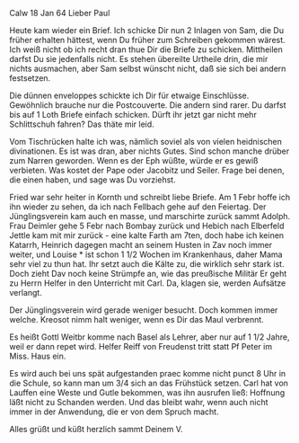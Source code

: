  Calw 18 Jan 64
Lieber Paul

Heute kam wieder ein Brief. Ich schicke Dir nun 2 Inlagen von Sam, die Du früher erhalten hättest, wenn Du früher zum Schreiben gekommen wärest. Ich weiß nicht ob ich recht dran thue Dir die Briefe zu schicken. Mittheilen darfst Du sie jedenfalls nicht. Es stehen übereilte Urtheile drin, die mir nichts ausmachen, aber Sam selbst wünscht nicht, daß sie sich bei andern festsetzen.

Die dünnen enveloppes schickte ich Dir für etwaige Einschlüsse. Gewöhnlich brauche nur die Postcouverte. Die andern sind rarer. Du darfst bis auf 1 Loth Briefe einfach schicken. Dürft ihr jetzt gar nicht mehr Schlittschuh fahren? Das thäte mir leid.

Vom Tischrücken halte ich was, nämlich soviel als von vielen heidnischen divinationen. Es ist was dran, aber nichts Gutes. Sind schon manche drüber zum Narren geworden. Wenn es der Eph wüßte, würde er es gewiß verbieten. 
Was kostet der Pape oder Jacobitz und Seiler. Frage bei denen, die einen haben, und sage was Du vorziehst.

Fried war sehr heiter in Kornth und schreibt liebe Briefe. Am 1 Febr hoffe ich ihn wieder zu sehen, da ich nach Fellbach gehe auf den Feiertag. Der Jünglingsverein kam auch en masse, und marschirte zurück sammt Adolph. 
Frau Deimler gehe 5 Febr nach Bombay zurück und Hebich nach Elberfeld 
Jettle kam mit mir zurück - eine kalte Farth am 7ten, doch habe ich keinen Katarrh, Heinrich dagegen macht an seinem Husten in Zav noch immer weiter, und Louise <Maurus>* ist schon 1 1/2 Wochen im Krankenhaus, daher Mama sehr viel zu thun hat. Ihr setzt auch die Kälte zu, die wirklich sehr stark ist. Doch zieht Dav noch keine Strümpfe an, wie das preußische Militär Er geht zu Herrn Helfer in den Unterricht mit Carl. Da, klagen sie, werden Aufsätze verlangt.

Der Jünglingsverein wird gerade weniger besucht. Doch kommen immer welche. 
Kreosot nimm halt weniger, wenn es Dir das Maul verbrennt.

Es heißt Gottl Weitbr komme nach Basel als Lehrer, aber nur auf 1 1/2 Jahre, weil er dann repet wird. Helfer Reiff von Freudenst tritt statt Pf Peter im Miss. Haus ein.

Es wird auch bei uns spät aufgestanden praec komme nicht punct 8 Uhr in die Schule, so kann man um 3/4 sich an das Frühstück setzen. Carl hat von Lauffen eine Weste und Gutle bekommen, was ihn ausrufen ließ: Hoffnung läßt nicht zu Schanden werden. Und das bleibt wahr, wenn auch nicht immer in der Anwendung, die er von dem Spruch macht.

Alles grüßt und küßt herzlich sammt
 Deinem V.


